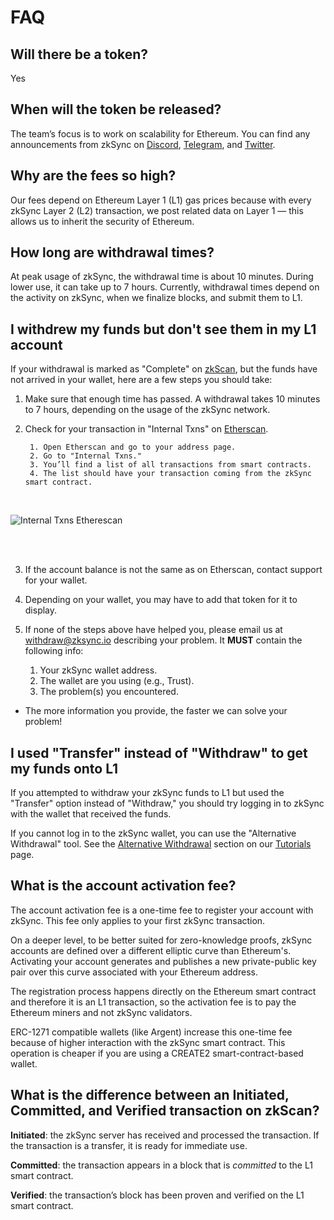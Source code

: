 # FAQ

## Will there be a token?

Yes

## When will the token be released?

The team’s focus is to work on scalability for Ethereum. You can find any announcements from zkSync on
[Discord](https://discord.com/invite/px2aR7w), [Telegram](https://t.me/zksync), and
[Twitter](https://twitter.com/zksync).

## Why are the fees so high?

Our fees depend on Ethereum Layer 1 (L1) gas prices because with every zkSync Layer 2 (L2) transaction, we post related
data on Layer 1 — this allows us to inherit the security of Ethereum.

## How long are withdrawal times?

At peak usage of zkSync, the withdrawal time is about 10 minutes. During lower use, it can take up to 7 hours.
Currently, withdrawal times depend on the activity on zkSync, when we finalize blocks, and submit them to L1.

## I withdrew my funds but don't see them in my L1 account

If your withdrawal is marked as "Complete" on [zkScan](https://zkscan.io/), but the funds have not arrived in your
wallet, here are a few steps you should take:

1. Make sure that enough time has passed. A withdrawal takes 10 minutes to 7 hours, depending on the usage of the
    zkSync network.

2. Check for your transaction in "Internal Txns" on [Etherscan](https://etherscan.io/).

        1. Open Etherscan and go to your address page.
        2. Go to "Internal Txns."
        3. You’ll find a list of all transactions from smart contracts.
        4. The list should have your transaction coming from the zkSync smart contract.

<br>

![Internal Txns Etherescan](/int-txns.png)

<br>
<br>

3.  If the account balance is not the same as on Etherscan, contact support for your wallet.

4.  Depending on your wallet, you may have to add that token for it to display.

5.  If none of the steps above have helped you, please email us at withdraw@zksync.io describing your problem. It
    **MUST** contain the following info:

    1. Your zkSync wallet address.
    2. The wallet are you using (e.g., Trust).
    3. The problem(s) you encountered.

- The more information you provide, the faster we can solve your problem!

## I used "Transfer" instead of "Withdraw" to get my funds onto L1

If you attempted to withdraw your zkSync funds to L1 but used the "Transfer" option instead of "Withdraw," you should
try logging in to zkSync with the wallet that received the funds.

If you cannot log in to the zkSync wallet, you can use the "Alternative Withdrawal" tool. See the
[Alternative Withdrawal](../tutorials/#alternative-withdrawal) section on our [Tutorials](../tutorials) page.

## What is the account activation fee?

The account activation fee is a one-time fee to register your account with zkSync. This fee only applies to your first
zkSync transaction.

On a deeper level, to be better suited for zero-knowledge proofs, zkSync accounts are defined over a different elliptic
curve than Ethereum's. Activating your account generates and publishes a new private-public key pair over this curve
associated with your Ethereum address.

The registration process happens directly on the Ethereum smart contract and therefore it is an L1 transaction, so the
activation fee is to pay the Ethereum miners and not zkSync validators.

ERC-1271 compatible wallets (like Argent) increase this one-time fee because of higher interaction with the zkSync smart
contract. This operation is cheaper if you are using a CREATE2 smart-contract-based wallet.

## What is the difference between an Initiated, Committed, and Verified transaction on zkScan?

**Initiated**: the zkSync server has received and processed the transaction. If the transaction is a transfer, it is
ready for immediate use.

**Committed**: the transaction appears in a block that is _committed_ to the L1 smart contract.

**Verified**: the transaction’s block has been proven and verified on the L1 smart contract.
